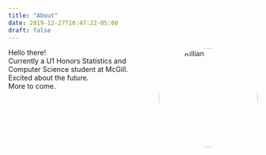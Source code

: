 ```yaml
---
title: "About"
date: 2019-12-27T16:47:22-05:00
draft: false
---
```



<img src='/images/cole.jpg' title="Cole Killian" style="float: right; border-radius: 50%" width="200px"/>

Hello there!
<br>
Currently a U1 Honors Statistics and Computer Science student at McGill.
<br>
Excited about the future. 
<br>
More to come.
